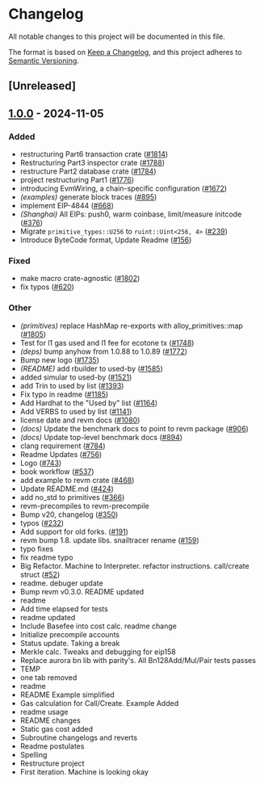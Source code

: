 # Changelog

All notable changes to this project will be documented in this file.

The format is based on [Keep a Changelog](https://keepachangelog.com/en/1.0.0/),
and this project adheres to [Semantic Versioning](https://semver.org/spec/v2.0.0.html).

## [Unreleased]

## [1.0.0](https://github.com/migramirez2/Revm/releases/tag/revm-optimism-v1.0.0) - 2024-11-05

### Added

- restructuring Part6 transaction crate ([#1814](https://github.com/migramirez2/Revm/pull/1814))
- Restructuring Part3 inspector crate ([#1788](https://github.com/migramirez2/Revm/pull/1788))
- restructure Part2 database crate ([#1784](https://github.com/migramirez2/Revm/pull/1784))
- project restructuring Part1 ([#1776](https://github.com/migramirez2/Revm/pull/1776))
- introducing EvmWiring, a chain-specific configuration ([#1672](https://github.com/migramirez2/Revm/pull/1672))
- *(examples)* generate block traces ([#895](https://github.com/migramirez2/Revm/pull/895))
- implement EIP-4844 ([#668](https://github.com/migramirez2/Revm/pull/668))
- *(Shanghai)* All EIPs: push0, warm coinbase, limit/measure initcode ([#376](https://github.com/migramirez2/Revm/pull/376))
- Migrate `primitive_types::U256` to `ruint::Uint<256, 4>` ([#239](https://github.com/migramirez2/Revm/pull/239))
- Introduce ByteCode format, Update Readme ([#156](https://github.com/migramirez2/Revm/pull/156))

### Fixed

- make macro crate-agnostic ([#1802](https://github.com/migramirez2/Revm/pull/1802))
- fix typos ([#620](https://github.com/migramirez2/Revm/pull/620))

### Other

- *(primitives)* replace HashMap re-exports with alloy_primitives::map ([#1805](https://github.com/migramirez2/Revm/pull/1805))
- Test for l1 gas used and l1 fee for ecotone tx ([#1748](https://github.com/migramirez2/Revm/pull/1748))
- *(deps)* bump anyhow from 1.0.88 to 1.0.89 ([#1772](https://github.com/migramirez2/Revm/pull/1772))
- Bump new logo ([#1735](https://github.com/migramirez2/Revm/pull/1735))
- *(README)* add rbuilder to used-by ([#1585](https://github.com/migramirez2/Revm/pull/1585))
- added simular to used-by ([#1521](https://github.com/migramirez2/Revm/pull/1521))
- add Trin to used by list ([#1393](https://github.com/migramirez2/Revm/pull/1393))
- Fix typo in readme ([#1185](https://github.com/migramirez2/Revm/pull/1185))
- Add Hardhat to the "Used by" list ([#1164](https://github.com/migramirez2/Revm/pull/1164))
- Add VERBS to used by list ([#1141](https://github.com/migramirez2/Revm/pull/1141))
- license date and revm docs ([#1080](https://github.com/migramirez2/Revm/pull/1080))
- *(docs)* Update the benchmark docs to point to revm package ([#906](https://github.com/migramirez2/Revm/pull/906))
- *(docs)* Update top-level benchmark docs ([#894](https://github.com/migramirez2/Revm/pull/894))
- clang requirement ([#784](https://github.com/migramirez2/Revm/pull/784))
- Readme Updates ([#756](https://github.com/migramirez2/Revm/pull/756))
- Logo ([#743](https://github.com/migramirez2/Revm/pull/743))
- book workflow ([#537](https://github.com/migramirez2/Revm/pull/537))
- add example to revm crate ([#468](https://github.com/migramirez2/Revm/pull/468))
- Update README.md ([#424](https://github.com/migramirez2/Revm/pull/424))
- add no_std to primitives ([#366](https://github.com/migramirez2/Revm/pull/366))
- revm-precompiles to revm-precompile
- Bump v20, changelog ([#350](https://github.com/migramirez2/Revm/pull/350))
- typos ([#232](https://github.com/migramirez2/Revm/pull/232))
- Add support for old forks. ([#191](https://github.com/migramirez2/Revm/pull/191))
- revm bump 1.8. update libs. snailtracer rename ([#159](https://github.com/migramirez2/Revm/pull/159))
- typo fixes
- fix readme typo
- Big Refactor. Machine to Interpreter. refactor instructions. call/create struct ([#52](https://github.com/migramirez2/Revm/pull/52))
- readme. debuger update
- Bump revm v0.3.0. README updated
- readme
- Add time elapsed for tests
- readme updated
- Include Basefee into cost calc. readme change
- Initialize precompile accounts
- Status update. Taking a break
- Merkle calc. Tweaks and debugging for eip158
- Replace aurora bn lib with parity's. All Bn128Add/Mul/Pair tests passes
- TEMP
- one tab removed
- readme
- README Example simplified
- Gas calculation for Call/Create. Example Added
- readme usage
- README changes
- Static gas cost added
- Subroutine changelogs and reverts
- Readme postulates
- Spelling
- Restructure project
- First iteration. Machine is looking okay
